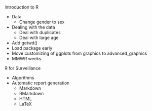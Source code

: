 
Introduction to R
- Data
  - Change gender to sex
- Dealing with the data
  - Deal with duplicates
  - Deal with large age
- Add getwd()
- Load package early
- Move customizing of ggplots from graphics to advanced_graphics
- MMWR weeks

R for Surveillance
- Algorithms
- Automatic report generation
  - Markdown
  - RMarkdown
  - HTML
  - LaTeX
  